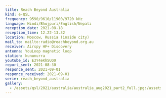 ```yaml
---
title: Reach Beyond Australia
kind: e-QSL
frequency: 9590/9610/11900/9720 kHz
language: Hindi/Bhojpuri/English/Nepali
reception_date: 2021-08-18
reception_time: 12.22-13.32
location: Moscow, Russia (inside city)
mail_to: mailto:radio@reachbeyond.org.au
receiver: Airspy HF+ Discovery
antenna: YouLoop magnetic loop
station: kununurra
youtube_id: E3Y4eKh5UQ0
report_sent: 2021-08-30
responce_sent: 2021-09-01
responce_received: 2021-09-01
serie: reach_beyond_australia
gallery:
  - /assets/qsl/2021/australia/australia_aug2021_part2_full.jpg:/assets/qsl/2021/australia/australia_aug2021_part2_small.jpg
---
```

